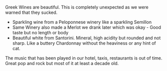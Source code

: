 Greek Wines are beautiful. This is completely unexpected as we were warned that they sucked.
* Sparkling wine from a Peloponnese winery like a sparkling Semillon
* Same Winery also made a Merlot we drank later which was okay - Good taste but no length or body
* Beautiful white from Santorini. Mineral, high acidity but rounded and not sharp. Like a buttery Chardonnay without the heaviness or any hint of cat.

The music that has been played in our hotel, taxis, restaurants is out of time. Great pop and rock but most of it at least a decade old. 
